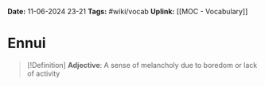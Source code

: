 **Date:** 11-06-2024 23-21
**Tags:** #wiki/vocab
**Uplink:** [[MOC - Vocabulary]]

# Ennui

>[!Definition]
>**Adjective**: A sense of melancholy due to boredom or lack of activity

